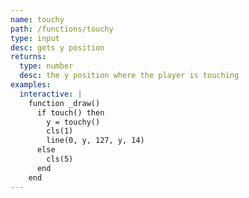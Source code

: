 ```yaml
---
name: touchy
path: /functions/touchy
type: input
desc: gets y position
returns:
  type: number
  desc: the y position where the player is touching
examples:
  interactive: |
    function _draw()
      if touch() then
        y = touchy()
        cls(1)
        line(0, y, 127, y, 14)
      else
        cls(5)
      end
    end
---
```


